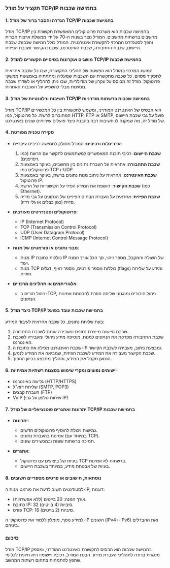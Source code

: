 ### תקציר על מודל TCP/IP בחמישה שכבות

#### 1. הגדרה והסבר ברור של מודל TCP/IP בחמישה שכבות
מודל TCP/IP בחמישה שכבות הוא מערכת פרוטוקולים המאפשרת תקשורת בין מחשבים ברשתות מחשבים. המודל נוצר בשנות ה-70 על ידי ממשלת ארצות הברית והפך לסטנדרט המרכזי לתקשורת אינטרנטית. המודל כולל חמישה שכבות: שכבת היישום, שכבת התחבורה, שכבת האינטרנט, שכבת הקישור ושכבת הפיזית.

#### 2. מושגים ועקרונות בסיסיים הקשורים למודל TCP/IP בחמישה שכבות
המושג המרכזי במודל הוא הפשטה של תהליכי התקשורת, שבו כל שכבה אחראית לתפקיד מסוים. כל שכבה מתקשרת עם השכבות שמעליה ומתחתיה באמצעות ממשקי פרוטוקול. מודל זה מבוסס על עקרון של מודולריות, שבו ניתן להחליף או לשדרג שכבה מסוימת מבלי להשפיע על השכבות האחרות.

#### 3. חשיבות ורלוונטיות של מודל TCP/IP בחמישה שכבות ברשתות מודרניות
מודל TCP/IP הוא הבסיס של האינטרנט המודרני, ומשמש לתקשורת בין כל המכשירים המחוברים לרשת. כל פרוטוקול, כמו HTTP, FTP או SMTP, פועל על גבי שכבת היישום של מודל זה, מה שמקנה לו חשיבות רבה בהבנת כיצד פועלים שירותים שונים באינטרנט.

#### 4. סקירה טכנית מפורטת
- **אדריכלות ורכיבים**: המודל מחולק לחמישה רכיבים עיקריים:
  1. **שכבת היישום**: רכיבי תוכנה המאפשרים למשתמשים לתקשר עם הרשת (כמו דפדפנים).
  2. **שכבת התחבורה**: אחראית על העברת נתונים בין מחשבים, בעיקר באמצעות פרוטוקולים כמו TCP ו-UDP.
  3. **שכבת האינטרנט**: אחראית על ניתוב מנות נתונים ברשת, בעיקר באמצעות פרוטוקול IP.
  4. **שכבת הקישור**: חושפת את המידע הפיזי על הקישוריות של הרשת (כמו Ethernet).
  5. **שכבת הפיזית**: אחראית על העברת הבתים הפיזיים של הנתונים על גבי מדיה פיזית (כגון כבלים או גלי רדיו).

- **פרוטוקולים וסטנדרטים מעורבים**: 
  - IP (Internet Protocol)
  - TCP (Transmission Control Protocol)
  - UDP (User Datagram Protocol)
  - ICMP (Internet Control Message Protocol)

- **מבני נתונים או פורמטים של מנות**: 
  - מנות IP כוללות כתובת IP של השולח והמקבל, מספר זיהוי, סך הכל אורך המנה ועוד.
  - מנות TCP כוללות מספר פורטים, מספר רציף, דגלים (flags) ומידע על שליחה חוזרת.

- **אלגוריתמים או תהליכים מרכזיים**: 
  - ניהול תורים ב-TCP, ניהול חיבורים ומנגנוני שליחה חוזרת להבטחת אמינות הנתונים.

#### 5. כיצד מודל TCP/IP בחמישה שכבות עובד בפועל
בעת שליחת נתונים, כל שכבה אחראית לעיבוד המידע:
1. שכבת היישום מייצרת נתונים ומעבירה אותם לשכבת התחבורה.
2. שכבת התחבורה מפרקת את הנתונים למנות, מוסיפה מידע ניהולי ומעבירה לשכבת האינטרנט.
3. שכבת האינטרנט מכילה את כתובת ה-IP ומבצעת ניתוב, מעבירה לשכבת הקישור.
4. שכבת הקישור מעבירה את המידע לשכבת הפיזית, שמביאה את המידע לנמען.
5. הנמען מקבל את המידע, וההליך מתבצע בכיוון ההפוך.

#### 6. יישומים נפוצים ומקרי שימוש בסצנות רשתיות אמיתיות
- גלישה באינטרנט (HTTP/HTTPS)
- שליחת דוא"ל (SMTP, POP3)
- העברת קבצים (FTP)
- VoIP (שיחות טלפון על גבי IP)

#### 7. יתרונות ואתגרים פוטנציאליים של מודל TCP/IP בחמישה שכבות
- **יתרונות**:
  - גמישות ויכולת להוסיף פרוטוקולים חדשים.
  - אמינות בהעברת נתונים (במיוחד עם TCP).
  - תמיכה ברשתות שונות ובמכשירים שונים.

- **אתגרים**:
  - בעיות של ביצועים עם פרוטוקול TCP ברשתות לא אמינות.
  - בעיות של אבטחת מידע, במיוחד בשכבת היישום.

#### 8. נוסחאות, חישובים או פרטים מספריים חשובים
לסטודנטים חשוב לדעת את פורמט מנות ה-IP, דוגמת:
- אורך המנה: 20 בייטים (ללא אפשרויות).
- כתובת IP: 32 סיביות (4 בייטים).
- פורט TCP: 16 סיביות (2 בייטים).

למידע נוסף, מומלץ ללמוד את פרוטוקולי ה-IP השונים (IPv4 ו-IPv6) ואת ההבדלים ביניהם.

### סיכום
מודל TCP/IP בחמישה שכבות הוא הבסיס לתקשורת באינטרנט המודרני, ומספק מסגרת ברורה לתהליכי העברת מידע. הבנת המודל, רכיביו ויישומיו היא חיונית לכל מי שחפץ להתמחות בתחום רשתות המחשב.